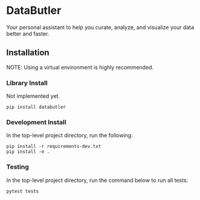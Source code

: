# DataButler

Your personal assistant to help you curate, analyze, and visualize your data better and faster.

## Installation

NOTE: Using a virtual environment is highly recommended.

### Library Install

Not implemented yet.
```shell
pip install databutler
```

### Development Install

In the top-level project directory, run the following:
```shell
pip install -r requirements-dev.txt
pip install -e .
```

### Testing

In the top-level project directory, run the command below to run all tests:
```shell
pytest tests
```
